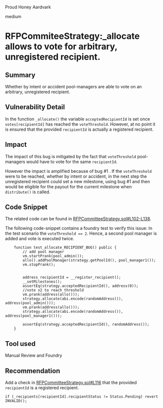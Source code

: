 Proud Honey Aardvark

medium

# RFPCommiteeStrategy:_allocate allows to vote for arbitrary, unregistered recipient.
## Summary
Whether by intent or accident pool-managers are able to vote on an arbitrary, unregistered recipient. 
## Vulnerability Detail
In the function `_allocate()` the variable `acceptedRecipientId` is set once  `votes[recipientId]` has reached the `voteThreshold`. However, at no point it is ensured that the provided `recipientId` is actually a registered recipient.
## Impact
The impact of this bug is mitigated by the fact that `voteThreshold` pool-managers would have to vote for the same `recipientId`.

However the impact is amplified because of bug #1 . If the `voteThreshold` were to be reached, whether by intent or accident, in the next step the unregistered recipient could set a new milestone, using bug #1 and then would be eligible for  the payout for the current milestone when `distribute()` is called.

## Code Snippet
The related code can be found in [RFPCommitteeStrategy.sol#L102-L138](https://github.com/sherlock-audit/2023-09-Gitcoin/blob/main/allo-v2/contracts/strategies/rfp-committee/RFPCommitteeStrategy.sol#L102-L138).

The following code-snippet contains a foundry test to verify this issue:
In the test scenario the `voteThreshold == 2`. Hence, a second pool manager is added and vote is executed twice.
```solidity
    function test_allocate_RECIPIENT_BUG() public {
        // add pool manager
        vm.startPrank(pool_admin());
        allo().addPoolManager(strategy.getPoolId(), pool_manager1());
        vm.stopPrank();
        
        
        address recipientId = __register_recipient();
        __setMilestones();
        assertEq(strategy.acceptedRecipientId(), address(0));
        //vote x2 to reach threshold
        vm.prank(address(allo()));
        strategy.allocate(abi.encode(randomAddress()), address(pool_admin()));
        vm.prank(address(allo()));
        strategy.allocate(abi.encode(randomAddress()), address(pool_manager1()));

        assertEq(strategy.acceptedRecipientId(), randomAddress());
    }
```

## Tool used

Manual Review and Foundry

## Recommendation
Add a check in [RFPCommitteeStrategy.sol#L116](https://github.com/sherlock-audit/2023-09-Gitcoin/blob/main/allo-v2/contracts/strategies/rfp-committee/RFPCommitteeStrategy.sol#L116) that the provided `recipientId` is a registered recipient.
```solidity
if (_recipients[recipientId].recipientStatus != Status.Pending) revert INVALID();
```